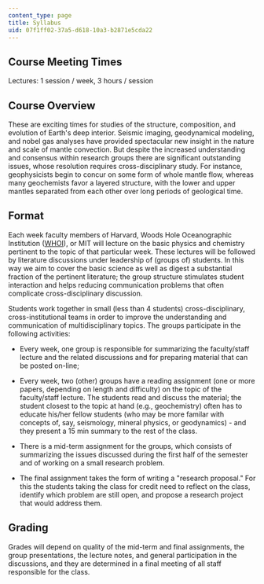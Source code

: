 ```yaml
---
content_type: page
title: Syllabus
uid: 07f1ff02-37a5-d618-10a3-b2871e5cda22
---
```


Course Meeting Times
--------------------

Lectures: 1 session / week, 3 hours / session

Course Overview
---------------

These are exciting times for studies of the structure, composition, and evolution of Earth's deep interior. Seismic imaging, geodynamical modeling, and nobel gas analyses have provided spectacular new insight in the nature and scale of mantle convection. But despite the increased understanding and consensus within research groups there are significant outstanding issues, whose resolution requires cross-disciplinary study. For instance, geophysicists begin to concur on some form of whole mantle flow, whereas many geochemists favor a layered structure, with the lower and upper mantles separated from each other over long periods of geological time.

Format
------

Each week faculty members of Harvard, Woods Hole Oceanographic Institution ([WHOI](http://web.mit.edu/mit-whoi/www/)), or MIT will lecture on the basic physics and chemistry pertinent to the topic of that particular week. These lectures will be followed by literature discussions under leadership of (groups of) students. In this way we aim to cover the basic science as well as digest a substantial fraction of the pertinent literature; the group structure stimulates student interaction and helps reducing communication problems that often complicate cross-disciplinary discussion.

Students work together in small (less than 4 students) cross-disciplinary, cross-institutional teams in order to improve the understanding and communication of multidisciplinary topics. The groups participate in the following activities:

*   Every week, one group is responsible for summarizing the faculty/staff lecture and the related discussions and for preparing material that can be posted on-line;  
    
*   Every week, two (other) groups have a reading assignment (one or more papers, depending on length and difficulty) on the topic of the faculty/staff lecture. The students read and discuss the material; the student closest to the topic at hand (e.g., geochemistry) often has to educate his/her fellow students (who may be more familar with concepts of, say, seismology, mineral physics, or geodynamics) - and they present a 15 min summary to the rest of the class.
*   There is a mid-term assignment for the groups, which consists of summarizing the issues discussed during the first half of the semester and of working on a small research problem.
*   The final assignment takes the form of writing a "research proposal." For this the students taking the class for credit need to reflect on the class, identify which problem are still open, and propose a research project that would address them.

Grading
-------

Grades will depend on quality of the mid-term and final assignments, the group presentations, the lecture notes, and general participation in the discussions, and they are determined in a final meeting of all staff responsible for the class.